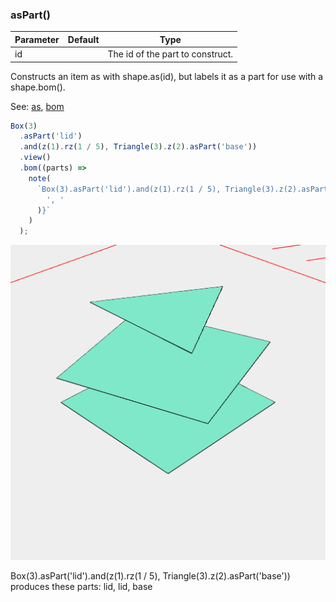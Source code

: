 ### asPart()
Parameter|Default|Type
---|---|---
id||The id of the part to construct.

Constructs an item as with shape.as(id), but labels it as a part for use with a shape.bom().

See: [as](../../nb/api/as.nb), [bom](#https://raw.githubusercontent.com/jsxcad/JSxCAD/master/nb/api/bom.md)

```JavaScript
Box(3)
  .asPart('lid')
  .and(z(1).rz(1 / 5), Triangle(3).z(2).asPart('base'))
  .view()
  .bom((parts) =>
    note(
      `Box(3).asPart('lid').and(z(1).rz(1 / 5), Triangle(3).z(2).asPart('base')) produces these parts: ${parts.join(
        ', '
      )}`
    )
  );
```

![Image](asPart.md.0.png)

Box(3).asPart('lid').and(z(1).rz(1 / 5), Triangle(3).z(2).asPart('base')) produces these parts: lid, lid, base
